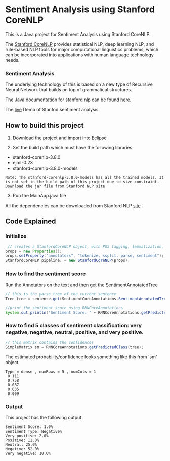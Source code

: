 # Sentiment Analysis using Stanford CoreNLP

This is a Java project for Sentiment Analysis using Stanford CoreNLP.

The [Stanford CoreNLP](https://nlp.stanford.edu/) provides statistical NLP, deep learning NLP, 
and rule-based NLP tools for major computational linguistics problems, 
which can be incorporated into applications with human language technology needs..

 
### Sentiment Analysis

The underlying technology of this is based on a new type of Recursive Neural Network that builds on top of grammatical structures.

The Java documentation for stanford nlp can be found [here](https://nlp.stanford.edu/nlp/javadoc/javanlp/).

The [live](http://nlp.stanford.edu:8080/sentiment/rntnDemo.html) Demo of Stanfod sentiment analysis.


## How to build this project

1. Download the project and import into Eclipse

2. Set the build path which must have the following libraries 

 * stanford-corenlp-3.8.0
 * ejml-0.23
 * stanford-corenlp-3.8.0-models

```
Note: The stanford-corenlp-3.8.0-models has all the trained models. It is not set in the build path of this project due to size constraint. 
Download the jar file from Stanford NLP site
```
3. Run the MainApp.java file

All the dependencies can be downloaded from Stanford NLP [site](https://stanfordnlp.github.io/CoreNLP/) .

## Code Explained
### Initialize

```Java
 // creates a StanfordCoreNLP object, with POS tagging, lemmatization, NER, parsing, and sentiment
props = new Properties();
props.setProperty("annotators", "tokenize, ssplit, parse, sentiment");
StanfordCoreNLP pipeline; = new StanfordCoreNLP(props);
```


### How to find the sentiment score

Run the Annotators on the text and then get the SentimentAnnotatedTree
```Java
// this is the parse tree of the current sentence
Tree tree = sentence.get(SentimentCoreAnnotations.SentimentAnnotatedTree.class);

//print the sentiment score using RNNCoreAnnotations
System.out.println("Sentiment Score: " + RNNCoreAnnotations.getPredictedClass(tree));
```

### How to find 5 classes of sentiment classification: very negative, negative, neutral, positive, and very positive.
```Java
// this matrix contains the confidences
SimpleMatrix sm = RNNCoreAnnotations.getPredictedClass(tree);
```
The estimated probability/confidence looks something like this from 'sm' object

```
Type = dense , numRows = 5 , numCols = 1
 0.111  
 0.758  
 0.087  
 0.035  
 0.009
```

### Output

This project has the following output
```
Sentiment Score: 1.0%
Sentiment Type: Negative%
Very positive: 2.0%
Positive: 12.0%
Neutral: 25.0%
Negative: 52.0%
Very negative: 10.0%
```

